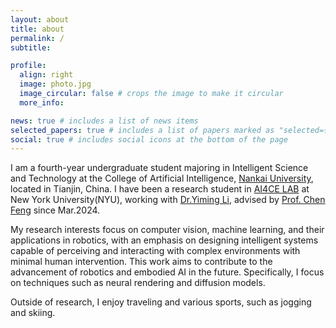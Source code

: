 ```yaml
---
layout: about
title: about
permalink: /
subtitle: 

profile:
  align: right
  image: photo.jpg
  image_circular: false # crops the image to make it circular
  more_info: 

news: true # includes a list of news items
selected_papers: true # includes a list of papers marked as "selected={true}"
social: true # includes social icons at the bottom of the page
---
```


I am a fourth-year undergraduate student majoring in Intelligent Science and Technology at the College of Artificial Intelligence, [Nankai University](https://www.nankai.edu.cn/), located in Tianjin, China. I have been a research student in [AI4CE LAB](https://ai4ce.github.io/) at New York University(NYU), working with [Dr.Yiming Li](https://yimingli-page.github.io/), advised by [Prof. Chen Feng](https://engineering.nyu.edu/faculty/chen-feng) since Mar.2024.

My research interests focus on computer vision, machine learning, and their applications in robotics, with an emphasis on designing intelligent systems capable of perceiving and interacting with complex environments with minimal human intervention. This work aims to contribute to the advancement of robotics and embodied AI in the future. Specifically, I focus on techniques such as neural rendering and diffusion models.

Outside of research, I enjoy traveling and various sports, such as jogging and skiing.